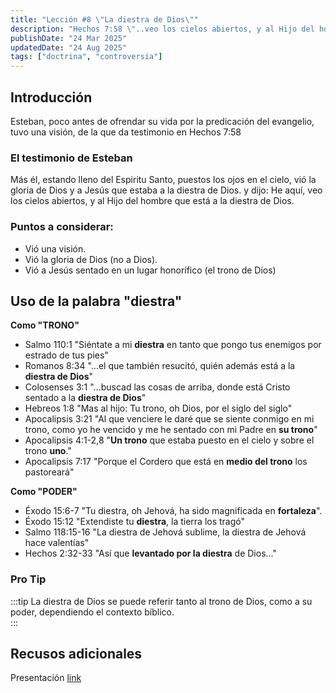 ```yaml
---
title: "Lección #8 \"La diestra de Dios\""
description: "Hechos 7:58 \"..veo los cielos abiertos, y al Hijo del hombre que está a la diestra de Dios\""
publishDate: "24 Mar 2025"
updatedDate: "24 Aug 2025"
tags: ["doctrina", "controversia"]
---
```


## Introducción

Esteban, poco antes de ofrendar su vida por la predicación del evangelio, tuvo una visión, de la que da testimonio en Hechos 7:58

### El testimonio de Esteban
Más él, estando lleno del Espiritu Santo, puestos los ojos en el cielo, vió la gloria de Dios y a Jesús que estaba a la diestra de Dios. y dijo: He aquí, veo los cielos abiertos, y al Hijo del hombre que está a la diestra de Dios.  

### Puntos a considerar: 
- Vió una visión.
- Vió la gloria de Dios (no a Dios).
- Vió a Jesús sentado en un lugar honorífico (el trono de Dios)   

## Uso de la palabra "diestra"

**Como "TRONO"**

- Salmo 110:1 "Siéntate a mi **diestra** en tanto que pongo tus enemigos por estrado de tus pies"
- Romanos 8:34 "...el que también resucitó, quién además está a la **diestra de Dios**"
- Colosenses 3:1 "...buscad las cosas de arriba, donde está Cristo sentado a la **diestra de Dios**"
- Hebreos 1:8 "Mas al hijo: Tu trono, oh Dios, por el siglo del siglo"
- Apocalipsis 3:21 "Al que venciere le daré que se siente conmigo en mi trono, como yo he vencido y me he sentado con mi Padre en **su trono**"
- Apocalipsis 4:1-2,8 "**Un trono** que estaba puesto en el cielo y sobre el trono **uno**."
- Apocalipsis 7:17 "Porque el Cordero que está en **medio del trono** los pastoreará"

**Como "PODER"**
- Éxodo 15:6-7 "Tu diestra, oh Jehová, ha sido magnificada en **fortaleza**".
- Éxodo 15:12 "Extendiste tu **diestra**, la tierra los tragó"
- Salmo 118:15-16 "La diestra de Jehová sublime, la diestra de Jehová hace valentías"
- Hechos 2:32-33 "Así que **levantado por la diestra** de Dios..."

### Pro Tip
:::tip
La diestra de Dios se puede referir tanto al trono de Dios, como a su poder, dependiendo el contexto bíblico.  
:::

## Recusos adicionales
Presentación [link](https://docs.google.com/presentation/d/1CD1SrtiEDx9AXclZeBWvrogsAa9dg3-d/edit?usp=sharing&ouid=117254556331876564574&rtpof=true&sd=true)